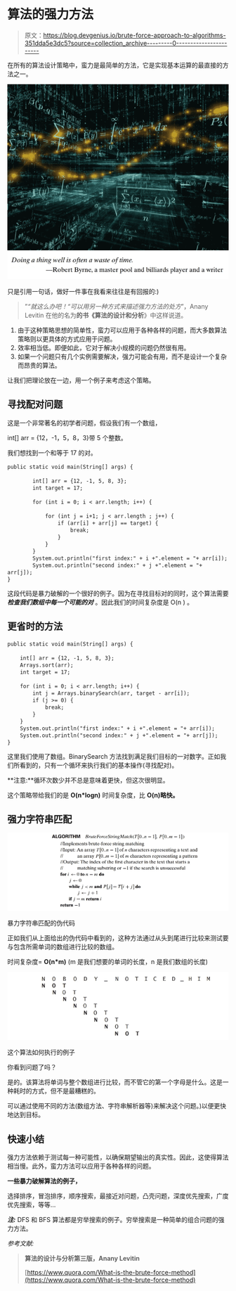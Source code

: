 # 算法的强力方法

> 原文：<https://blog.devgenius.io/brute-force-approach-to-algorithms-351dda5e3dc5?source=collection_archive---------0----------------------->

在所有的算法设计策略中，蛮力是最简单的方法，它是实现基本运算的最直接的方法之一。

![](img/3cf5bab8c46879a3342dcb4c65d94c2a.png)![](img/26699c411f1f84a54261918be081fb5d.png)

只是引用一句话，做好一件事在我看来往往是有回报的:)

> ”*“就这么办吧！“可以用另一种方式来描述强力方法的处方*”，Anany Levitin 在他的名为**的书《算法的设计和分析**》中这样说道。

1.  由于这种策略思想的简单性，蛮力可以应用于各种各样的问题，而大多数算法策略则以更具体的方式应用于问题。
2.  效率相当低。即便如此，它对于解决小规模的问题仍然很有用。
3.  如果一个问题只有几个实例需要解决，强力可能会有用，而不是设计一个复杂而昂贵的算法。

让我们把理论放在一边，用一个例子来考虑这个策略。

## **寻找配对问题**

这是一个非常著名的初学者问题，假设我们有一个数组，

int[] arr = {12，-1，5，8，3}带 5 个整数。

我们想找到一个和等于 17 的对。

```
public static void main(String[] args) { 

        int[] arr = {12, -1, 5, 8, 3}; 
        int target = 17; 

        for (int i = 0; i < arr.length; i++) { 

            for (int j = i+1; j < arr.length ; j++) { 
                if (arr[i] + arr[j] == target) { 
                    break; 
                }
            }
        }
        System.out.println("first index:" + i +".element = "+ arr[i]);
        System.out.println("second index:" + j +".element = "+ arr[j]);
}
```

这段代码是暴力破解的一个很好的例子。因为在寻找目标对的同时，这个算法需要 ***检查我们数组中每一个可能的对*** 。因此我们的时间复杂度是 O(n ) 。

## **更省时的方法**

```
public static void main(String[] args) { 

    int[] arr = {12, -1, 5, 8, 3}; 
    Arrays.sort(arr); 
    int target = 17; 

    for (int i = 0; i < arr.length; i++) { 
        int j = Arrays.binarySearch(arr, target - arr[i]); 
        if (j >= 0) { 
            break; 
        } 
    } 
    System.out.println("first index:" + i +".element = "+ arr[i]);
    System.out.println("second index:" + j +".element = "+ arr[j]);
}
```

这里我们使用了数组。BinarySearch 方法找到满足我们目标的一对数字。正如我们所看到的，只有一个循环来执行我们的基本操作(寻找配对)。

**注意:**循环次数少并不总是意味着更快，但这次很明显。

这个策略带给我们的是 **O(n*logn)** 时间复杂度，比 **O(n)略快。**

## 强力字符串匹配

![](img/a3cad45c6372cdcb8e7e0a97a48215d1.png)

暴力字符串匹配的伪代码

正如我们从上面给出的伪代码中看到的，这种方法通过从头到尾进行比较来测试要与包含所需单词的数组进行比较的数组。

时间复杂度= **O(n*m)** (m 是我们想要的单词的长度，n 是我们数组的长度)

![](img/20b97dc22b15f53c1096e1ef614a06fe.png)

这个算法如何执行的例子

你看到问题了吗？

是的。该算法将单词与整个数组进行比较，而不管它的第一个字母是什么。这是一种耗时的方式，但不是最糟糕的。

可以通过使用不同的方法(数组方法、字符串解析器等)来解决这个问题。)以便更快地达到目标。

## 快速小结

强力方法依赖于测试每一种可能性，以确保期望输出的真实性。因此，这使得算法相当慢。此外，蛮力方法可以应用于各种各样的问题。

**一些暴力破解算法的例子，**

选择排序，冒泡排序，顺序搜索，最接近对问题，凸壳问题，深度优先搜索，广度优先搜索，等等…

***注:*** DFS 和 BFS 算法都是穷举搜索的例子。穷举搜索是一种简单的组合问题的强力方法。

*参考文献:*

> **算法的设计与分析第三版，Anany Levitin**
> 
> [https://www.quora.com/What-is-the-brute-force-method](https://www.quora.com/What-is-the-brute-force-method)